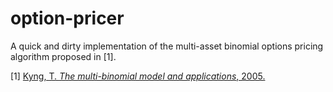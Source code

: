 # option-pricer

A quick and dirty implementation of the multi-asset binomial options pricing algorithm proposed in [1].

[1] [Kyng, T. *The multi-binomial model and applications*, 2005.](http://www.businessandeconomics.mq.edu.au/our_departments/Applied_Finance_and_Actuarial_Studies/acst_docs/research_papers/2005/200503_Multi_Binomial_Model.pdf)
